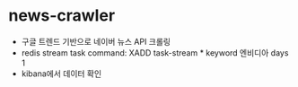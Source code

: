 # news-crawler

- 구글 트렌드 기반으로 네이버 뉴스 API 크롤링
- redis stream task command: XADD task-stream * keyword 엔비디아 days 1
- kibana에서 데이터 확인
